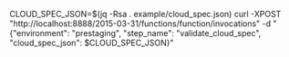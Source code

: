 CLOUD_SPEC_JSON=$(jq -Rsa . example/cloud_spec.json)
curl -XPOST "http://localhost:8888/2015-03-31/functions/function/invocations" -d "{\"environment\": \"prestaging\", \"step_name\": \"validate_cloud_spec\", \"cloud_spec_json\": $CLOUD_SPEC_JSON}"
